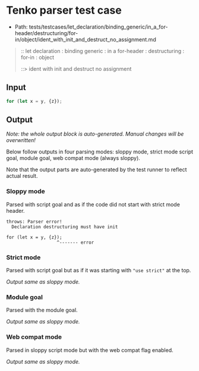 # Tenko parser test case

- Path: tests/testcases/let_declaration/binding_generic/in_a_for-header/destructuring/for-in/object/ident_with_init_and_destruct_no_assignment.md

> :: let declaration : binding generic : in a for-header : destructuring : for-in : object
>
> ::> ident with init and destruct no assignment

## Input

`````js
for (let x = y, {z});
`````

## Output

_Note: the whole output block is auto-generated. Manual changes will be overwritten!_

Below follow outputs in four parsing modes: sloppy mode, strict mode script goal, module goal, web compat mode (always sloppy).

Note that the output parts are auto-generated by the test runner to reflect actual result.

### Sloppy mode

Parsed with script goal and as if the code did not start with strict mode header.

`````
throws: Parser error!
  Declaration destructuring must have init

for (let x = y, {z});
                   ^------- error
`````

### Strict mode

Parsed with script goal but as if it was starting with `"use strict"` at the top.

_Output same as sloppy mode._

### Module goal

Parsed with the module goal.

_Output same as sloppy mode._

### Web compat mode

Parsed in sloppy script mode but with the web compat flag enabled.

_Output same as sloppy mode._

